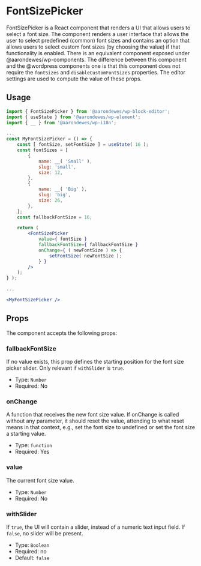 # FontSizePicker

FontSizePicker is a React component that renders a UI that allows users to select a font size.
The component renders a user interface that allows the user to select predefined (common) font sizes and contains an option that allows users to select custom font sizes (by choosing the value) if that functionality is enabled.
There is an equivalent component exposed under @aarondewes/wp-components. The difference between this component and the @wordpress components one is that this component does not require the `fontSizes` and `disableCustomFontSizes` properties. The editor settings are used to compute the value of these props.

## Usage


```jsx
import { FontSizePicker } from '@aarondewes/wp-block-editor';
import { useState } from '@aarondewes/wp-element';
import { __ } from '@aarondewes/wp-i18n';

...
const MyFontSizePicker = () => {
	const [ fontSize, setFontSize ] = useState( 16 );
	const fontSizes = [
		{
			name: __( 'Small' ),
			slug: 'small',
			size: 12,
		},
		{
			name: __( 'Big' ),
			slug: 'big',
			size: 26,
		},
	];
	const fallbackFontSize = 16;

	return (
		<FontSizePicker
			value={ fontSize }
			fallbackFontSize={ fallbackFontSize }
			onChange={ ( newFontSize ) => {
				setFontSize( newFontSize );
			} }
		/>
	);
} );

...

<MyFontSizePicker />
```

## Props

The component accepts the following props:


### fallbackFontSize

If no value exists, this prop defines the starting position for the font size picker slider. Only relevant if `withSlider` is `true`.

- Type: `Number`
- Required: No

### onChange

A function that receives the new font size value.
If onChange is called without any parameter, it should reset the value, attending to what reset means in that context, e.g., set the font size to undefined or set the font size a starting value.

- Type: `function`
- Required: Yes

### value

The current font size value.

- Type: `Number`
- Required: No

### withSlider

If `true`, the UI will contain a slider, instead of a numeric text input field. If `false`, no slider will be present.

- Type: `Boolean`
- Required: no
- Default: `false`
